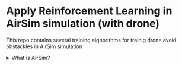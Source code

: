 # Apply Reinforcement Learning in AirSim simulation (with drone)

This repo contains several training alghorithms for trainig drone avoid obstackles in AirSim simulation

<details>
  <summary>What is AirSim?</summary>
  official repo : 

  https://github.com/microsoft/AirSim

  AirSim good at simulation of drone physic and render of environment good enough:

  
  | <img src="https://github.com/IrDIE/AirSim_droneRL/blob/main/readme_pictures/airsim_drone_.gif" width="640" height="353"/>                |
|------------------------------------------------------------------------------------------------------------------------------------------|
| <img src="https://media.giphy.com/media/vFKqnCdLPNOKc/giphy.gif" width="20" height="20"/>  most important - AirSim have nice API :heart: |


</details>
